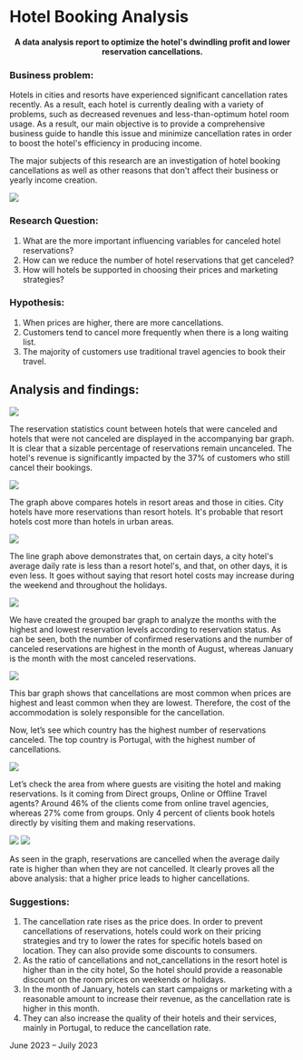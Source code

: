 # Hotel Booking Analysis
<p align="center">
     <b>A data analysis report to optimize the hotel's dwindling profit and lower reservation cancellations.</b>
</p>

### Business problem:

Hotels in cities and resorts have experienced significant cancellation rates recently. As a result, each hotel is currently dealing with a variety of problems, such as decreased revenues and less-than-optimum hotel room usage. As a result, our main objective is to provide a comprehensive business guide to handle this issue and minimize cancellation rates in order to boost the hotel's efficiency in producing income.

The major subjects of this research are an investigation of hotel booking cancellations as well as other reasons that don't affect their business or yearly income creation.

<img src="https://github.com/ashukesharwani/Data-Analysis-For-Hotel_Booking-Using_Python/assets/83163103/2a6d8f8d-27d8-47ec-8fc2-227bfb8a0207">


### Research Question:
 1. What are the more important influencing variables for canceled hotel reservations?
 2. How can we reduce the number of hotel reservations that get canceled?
 3. How will hotels be supported in choosing their prices and marketing strategies?

### Hypothesis:
1. When prices are higher, there are more cancellations.
2. Customers tend to cancel more frequently when there is a long waiting list.
3. The majority of customers use traditional travel agencies to book their travel.

## Analysis and findings:

 <img src="https://github.com/ashukesharwani/Data-Analysis-For-Hotel_Booking-Using_Python/assets/83163103/94cf93f8-de2b-479a-8555-955bafa3b9f6">

 The reservation statistics count between hotels that were canceled and hotels that were not canceled are displayed in the accompanying bar graph. It is clear that a sizable percentage of reservations remain uncanceled. The hotel's revenue is significantly impacted by the 37% of customers who still cancel their bookings.

  <img src="https://github.com/ashukesharwani/Data-Analysis-For-Hotel_Booking-Using_Python/assets/83163103/a2b547d7-883f-45ef-8855-23673e9db16b">
  
  The graph above compares hotels in resort areas and those in cities. City hotels have more reservations than resort hotels. It's probable that resort hotels cost more than hotels in urban areas.
  
  <img src="https://github.com/ashukesharwani/Data-Analysis-For-Hotel_Booking-Using_Python/assets/83163103/37ed172c-3ed8-4272-9e7b-63d3c8688a31">
  
  The line graph above demonstrates that, on certain days, a city hotel's average daily rate is less than a resort hotel's, and that, on other days, it is even less. It goes without saying that resort hotel costs may increase during the weekend and throughout the holidays.
  
  <img src="https://github.com/ashukesharwani/Data-Analysis-For-Hotel_Booking-Using_Python/assets/83163103/43dff21b-dcf7-4817-8dce-dcb8cead5435">

  We have created the grouped bar graph to analyze the months with the highest and lowest reservation levels according to reservation status. As can be seen, both the number of confirmed reservations and the number of canceled reservations are highest in the month of August, whereas January is the month with the most canceled reservations.
  
  <img src="https://github.com/ashukesharwani/Data-Analysis-For-Hotel_Booking-Using_Python/assets/83163103/74060313-93c1-400e-a88c-09a44c36b62c">

  This bar graph shows that cancellations are most common when prices are highest and least common when they are lowest. Therefore, the cost of the accommodation is solely responsible for the cancellation.

Now, let’s see which country has the highest number of reservations canceled. The top country is Portugal, with the highest number of cancellations.
  
  <img src="https://github.com/ashukesharwani/Data-Analysis-For-Hotel_Booking-Using_Python/assets/83163103/86556531-25a1-45a7-aa0e-1bf0e5bc7839">
  
  Let’s check the area from where guests are visiting the hotel and making reservations. Is it coming from Direct groups, Online or Offline Travel agents? Around 46% of the clients come from online travel agencies, whereas 27% come from groups. Only 4 percent of clients book hotels directly by visiting them and making reservations.
  
  <img src="https://github.com/ashukesharwani/Data-Analysis-For-Hotel_Booking-Using_Python/assets/83163103/187e1a0b-fe2a-44a1-b175-8c62eb69e237">
  <img src="https://github.com/ashukesharwani/Data-Analysis-For-Hotel_Booking-Using_Python/assets/83163103/e6fd84b1-eef0-460b-ad40-825d40798df3">
  
  As seen in the graph, reservations are cancelled when the average daily rate is higher than when they are not cancelled. It clearly proves all the above analysis: that a higher price leads to higher cancellations.

  ### Suggestions:
  
  1. The cancellation rate rises as the price does. In order to prevent cancellations of reservations, hotels could work on their pricing strategies and try to lower the rates for specific hotels based on location. They can also provide some discounts to consumers.
  2. As the ratio of cancellations and not_cancellations in the resort hotel is higher than in the city hotel, So the hotel should provide a reasonable discount on the room prices on weekends or holidays.
  3. In the month of January, hotels can start campaigns or marketing with a reasonable amount to increase their revenue, as the cancellation rate is higher in this month.
  4. They can also increase the quality of their hotels and their services, mainly in Portugal, to reduce the cancellation rate.
  
<p>June 2023 – Juily 2023<p/>






















    
 
